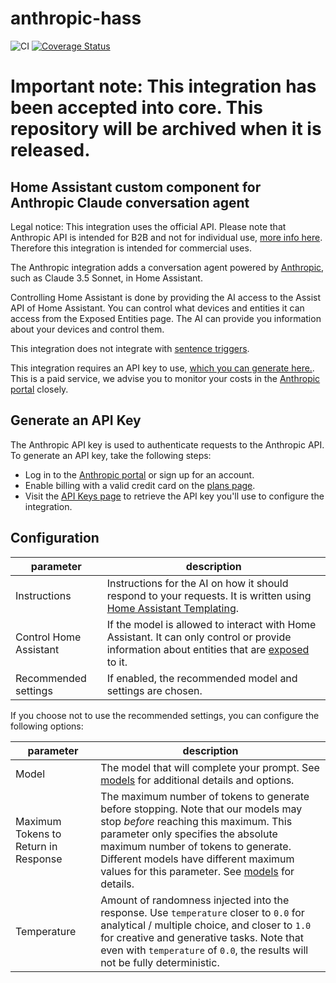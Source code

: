 # anthropic-hass
![CI](https://github.com/Shulyaka/anthropic-hass/actions/workflows/anthropic-hass.yml/badge.svg?branch=master)
[![Coverage Status](https://coveralls.io/repos/github/Shulyaka/anthropic-hass/badge.svg?branch=master)](https://coveralls.io/github/Shulyaka/anthropic-hass?branch=master)

# Important note: This integration has been accepted into core. This repository will be archived when it is released.

## Home Assistant custom component for Anthropic Claude conversation agent

Legal notice: This integration uses the official API. Please note that Anthropic API is intended for B2B and not for individual use, [more info here](https://support.anthropic.com/en/articles/8987200-can-i-use-the-claude-api-for-individual-use). Therefore this integration is intended for commercial uses.

The Anthropic integration adds a conversation agent powered by [Anthropic](https://www.anthropic.com), such as Claude 3.5 Sonnet, in Home Assistant.

Controlling Home Assistant is done by providing the AI access to the Assist API of Home Assistant. You can control what devices and entities it can access from the Exposed Entities page. The AI can provide you information about your devices and control them.

This integration does not integrate with [sentence triggers](https://www.home-assistant.io/docs/automation/trigger/#sentence-trigger).

This integration requires an API key to use, [which you can generate here.](https://console.anthropic.com/settings/keys). This is a paid service, we advise you to monitor your costs in the [Anthropic portal](https://console.anthropic.com/settings/cost) closely.

## Generate an API Key

The Anthropic API key is used to authenticate requests to the Anthropic API. To generate an API key, take the following steps:

- Log in to the [Anthropic portal](https://console.anthropic.com) or sign up for an account.
- Enable billing with a valid credit card on the [plans page](https://console.anthropic.com/settings/plans).
- Visit the [API Keys page](https://console.anthropic.com/settings/keys) to retrieve the API key you'll use to configure the integration.

## Configuration
|parameter|description|
|---------|-----------|
|Instructions | Instructions for the AI on how it should respond to your requests. It is written using [Home Assistant Templating](https://www.home-assistant.io/docs/configuration/templating/).|
|Control Home Assistant | If the model is allowed to interact with Home Assistant. It can only control or provide information about entities that are [exposed](https://www.home-assistant.io/voice_control/voice_remote_expose_devices/) to it.|
|Recommended settings | If enabled, the recommended model and settings are chosen. |

If you choose not to use the recommended settings, you can configure the following options:

|parameter|description|
|---------|-----------|
| Model | The model that will complete your prompt. See [models](https://docs.anthropic.com/en/docs/about-claude/models#model-names) for additional details and options. |
| Maximum Tokens to Return in Response | The maximum number of tokens to generate before stopping. Note that our models may stop _before_ reaching this maximum. This parameter only specifies the absolute maximum number of tokens to generate. Different models have different maximum values for this parameter. See [models](https://docs.anthropic.com/en/docs/models-overview) for details. |
| Temperature | Amount of randomness injected into the response. Use `temperature` closer to `0.0` for analytical / multiple choice, and closer to `1.0` for creative and generative tasks. Note that even with `temperature` of `0.0`, the results will not be fully deterministic. |

